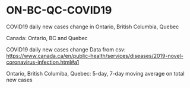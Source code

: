 # ON-BC-QC-COVID19
COVID19 daily new cases change in Ontario, British Columbia, Quebec

Canada: Ontario, BC and Quebec

COVID19 daily new cases change Data from csv: 
https://www.canada.ca/en/public-health/services/diseases/2019-novel-coronavirus-infection.html#a1

Ontario, British Columiba, Quebec:
5-day, 7-day moving average on total new cases 
